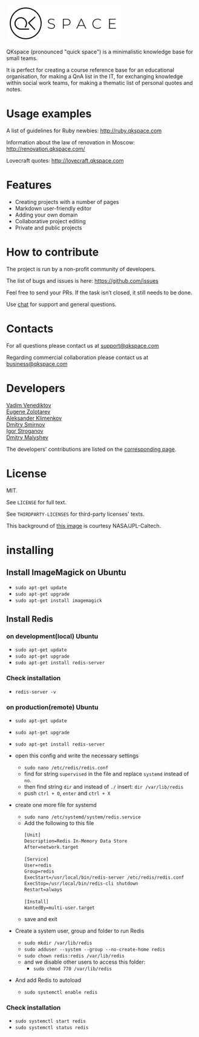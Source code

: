 ![QKspace Logo](/public/images/logo.png "QKspace Logo")

QKspace (pronounced "quick space") is a minimalistic knowledge base for small teams.

It is perfect for creating a course reference base for an educational organisation, for making a QnA list in the IT, for exchanging knowledge within social work teams, for making a thematic list of personal quotes and notes.

# Usage examples

A list of guidelines for Ruby newbies: http://ruby.qkspace.com

Information about the law of renovation in Moscow: http://renovation.qkspace.com/

Lovecraft quotes: http://lovecraft.qkspace.com

# Features

* Creating projects with a number of pages
* Markdown user-friendly editor
* Adding your own domain
* Collaborative project editing
* Private and public projects

# How to contribute

The project is run by a non-profit community of developers.

The list of bugs and issues is here: https://github.com/issues

Feel free to send your PRs. If the task isn’t closed, it still needs to be done.

Use [chat](https://t.me/qkspace) for support and general questions.

# Contacts

For all questions please contact us at support@qkspace.com

Regarding commercial collaboration please contact us at business@qkspace.com

# Developers

[Vadim Venediktov](https://github.com/installero)  
[Eugene Zolotarev](https://github.com/EugZol)  
[Aleksander Klimenkov](https://github.com/prisioner)  
[Dmitry Smirnov](https://github.com/vergilsm)  
[Igor Stroganov](https://github.com/Gargantua88)  
[Dmitry Malyshev](https://github.com/tenseisan)

The developers' contributions are listed on the [corresponding page](https://github.com/qkspace/qkspace/graphs/contributors).

# License

MIT.

See `LICENSE` for full text.

See `THIRDPARTY-LICENSES` for third-party licenses' texts.

This background of [this image](/public/images/og-image-sq.png) is courtesy NASA/JPL-Caltech.

# installing  

## Install ImageMagick on Ubuntu  

- `sudo apt-get update`
- `sudo apt-get upgrade`
- `sudo apt-get install imagemagick`

## Install Redis  

### on development(local) Ubuntu  

- `sudo apt-get update`
- `sudo apt-get upgrade`
- `sudo apt-get install redis-server`

### Check installation  
- `redis-server -v`

### on production(remote) Ubuntu  

- `sudo apt-get update`
- `sudo apt-get upgrade`
- `sudo apt-get install redis-server`

- open this config and write the necessary settings
  - `sudo nano /etc/redis/redis.conf`
  - find for string `supervised` in the file and replace `systemd` instead of `no`.
  - then find string `dir` and instead of `./` insert: `dir /var/lib/redis`
  - push `ctrl + O`, `enter` and `ctrl + X`
- create one more file for systemd
  - `sudo nano /etc/systemd/system/redis.service`
  - Add the following to this file
    ```
    [Unit]
    Description=Redis In-Memory Data Store
    After=network.target

    [Service]
    User=redis
    Group=redis
    ExecStart=/usr/local/bin/redis-server /etc/redis/redis.conf
    ExecStop=/usr/local/bin/redis-cli shutdown
    Restart=always

    [Install]
    WantedBy=multi-user.target
    ```
  - save and exit
-  Create a system user, group and folder to run Redis
    - `sudo mkdir /var/lib/redis`
    - `sudo adduser --system --group --no-create-home redis`
    - `sudo chown redis:redis /var/lib/redis`
    - and we disable other users to access this folder:
      - `sudo chmod 770 /var/lib/redis`
- And add Redis to autoload
  - `sudo systemctl enable redis`

### Check installation  
- `sudo systemctl start redis`
- `sudo systemctl status redis`
